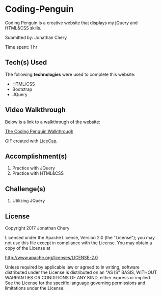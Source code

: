 # Coding-Penguin
Coding Penguin is a creative website that displays my jQuery and HTML&CSS skills.

Submitted by: Jonathan Chery

Time spent: 1 hr

## Tech(s) Used

The following **technologies** were used to complete this website:

* HTML/CSS
* Bootstrap
* JQuery

## Video Walkthrough 

Below is a link to a walkthrough of the website:

<a href= 'http://i.imgur.com/VDXheg5.gifv' title='Video Walkthrough' alt='Video Walkthrough'> The Coding Penguin Walkthrough</a>

GIF created with [LiceCap](http://www.cockos.com/licecap/).

## Accomplishment(s)

1) Practice with JQuery
2) Practice with HTML&CSS

## Challenge(s)

1) Utilizing JQuery


## License

Copyright 2017 Jonathan Chery

Licensed under the Apache License, Version 2.0 (the "License");
you may not use this file except in compliance with the License.
You may obtain a copy of the License at

http://www.apache.org/licenses/LICENSE-2.0

Unless required by applicable law or agreed to in writing, software
distributed under the License is distributed on an "AS IS" BASIS,
WITHOUT WARRANTIES OR CONDITIONS OF ANY KIND, either express or implied.
See the License for the specific language governing permissions and
limitations under the License.